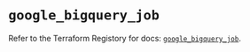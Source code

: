 # `google_bigquery_job`

Refer to the Terraform Registory for docs: [`google_bigquery_job`](https://registry.terraform.io/providers/hashicorp/google/4.66.0/docs/resources/bigquery_job).
